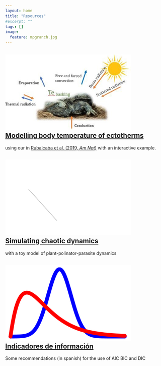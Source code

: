 ```yaml
---
layout: home
title: "Resources"
#excerpt: ""
tags: []
image:
  feature: mpgranch.jpg
---
```

<div class="titles">
  <div class="tile">
    <h2 class="post-title"> <a href="/posts/temperature_distributions"> 
    <img src="/images/posts/bodytemp.jpg"/>
    Modelling body temperature of ectotherms </a></h2>
    using our in <a href = "https://www.amnat.org/an/newpapers/MayRubalcaba.html" target="_blank">       Rubalcaba et al. (2019, <i>Am Nat</i>)</a> with an interactive example.
  </div>
  <div class="tile">
    <h2 class="post-title"><a href="/posts/">
    <img src="/images/posts/atractor.gif"/>
    Simulating chaotic dynamics </a></h2>
    <p class="post-excerpt"> with a toy model of plant-polinator-parasite dynamics </p>
  </div>
  <div class="tile">
    <h2 class="post-title"><a href="/posts/information_criterion">
    <img src="/images/posts/Bayes_icon.jpg"/>
    Indicadores de información </a></h2>
    <p class="post-excerpt">Some recommendations (in spanish) for the use of AIC BIC and DIC </p>
  </div>
</div>

